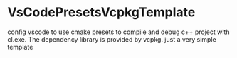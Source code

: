 # VsCodePresetsVcpkgTemplate
config vscode to use cmake presets to compile and debug c++ project with  cl.exe.  The dependency library is provided by vcpkg.  just a very simple template
